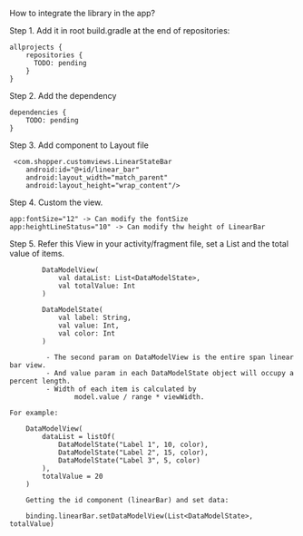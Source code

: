 How to integrate the library in the app?

Step 1. Add it in root build.gradle at the end of repositories:
    
    allprojects {
        repositories {
          TODO: pending
        }
    }

Step 2. Add the dependency
    
    dependencies {
        TODO: pending
    }

Step 3. Add component to Layout file

     <com.shopper.customviews.LinearStateBar
        android:id="@+id/linear_bar"
        android:layout_width="match_parent"
        android:layout_height="wrap_content"/>
        
Step 4. Custom the view.

    app:fontSize="12" -> Can modify the fontSize
    app:heightLineStatus="10" -> Can modify thw height of LinearBar


Step 5.  Refer this View in your activity/fragment file,
         set a List<DataModelState> and the total value of items.

            DataModelView(
                val dataList: List<DataModelState>,
                val totalValue: Int
            )

            DataModelState(
                val label: String,
                val value: Int,
                val color: Int
            )

             - The second param on DataModelView is the entire span linear bar view. 
             - And value param in each DataModelState object will occupy a percent length.
             - Width of each item is calculated by
                    model.value / range * viewWidth.

    For example:

        DataModelView(
            dataList = listOf(
                DataModelState("Label 1", 10, color),
                DataModelState("Label 2", 15, color),
                DataModelState("Label 3", 5, color)
            ),
            totalValue = 20
        )

        Getting the id component (linearBar) and set data:

        binding.linearBar.setDataModelView(List<DataModelState>, totalValue)
